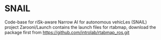 # SNAIL
Code-base for riSk-aware Narrow AI for autonomous vehicLes (SNAIL) project
Zarooni/Launch contains the launch files for rtabmap, download the package first from https://github.com/introlab/rtabmap_ros.git
